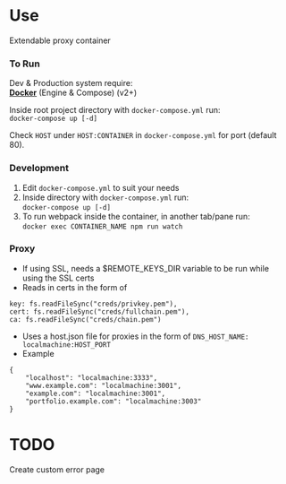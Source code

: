 
# Use  

Extendable proxy container  

### To Run

Dev & Production system require:  
**[<u>Docker</u>](https://docs.docker.com/engine/installation/)** (Engine & Compose) (v2+)  

Inside root project directory with `docker-compose.yml` run:  
`docker-compose up [-d]`   

Check `HOST` under `HOST:CONTAINER` in `docker-compose.yml` for port (default 80).  

### Development  
1) Edit `docker-compose.yml` to suit your needs   
2) Inside directory with `docker-compose.yml` run:  
`docker-compose up [-d]`  
3) To run webpack inside the container, in another tab/pane run:  
`docker exec CONTAINER_NAME npm run watch`

### Proxy
- If using SSL, needs a $REMOTE_KEYS_DIR variable to be run while using the SSL certs  
 - Reads in certs in the form of
 ```
 key: fs.readFileSync("creds/privkey.pem"),
 cert: fs.readFileSync("creds/fullchain.pem"),
 ca: fs.readFileSync("creds/chain.pem")
 ```
- Uses a host.json file for proxies in the form of `DNS_HOST_NAME: localmachine:HOST_PORT`  
 - Example
```
{
    "localhost": "localmachine:3333",
    "www.example.com": "localmachine:3001",
    "example.com": "localmachine:3001",
    "portfolio.example.com": "localmachine:3003"
}
```

# TODO
Create custom error page
